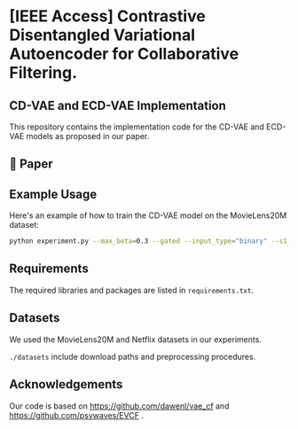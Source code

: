 # [IEEE Access] Contrastive Disentangled Variational Autoencoder for Collaborative Filtering.

## CD-VAE and ECD-VAE Implementation

This repository contains the implementation code for the CD-VAE and ECD-VAE models as proposed in our paper.

## 📄 Paper 

## Example Usage

Here's an example of how to train the CD-VAE model on the MovieLens20M dataset:

```bash
python experiment.py --max_beta=0.3 --gated --input_type="binary" --s1_size=200 --s2_size=200 --z_size=200 --hidden_size=600 --num_layers=2 --note="ml20m(CD-VAE)"
```
## Requirements
The required libraries and packages are listed in ```requirements.txt```.

## Datasets
We used the MovieLens20M and Netflix datasets in our experiments. 

```./datasets``` include download paths and preprocessing procedures.

## Acknowledgements
Our code is based on https://github.com/dawenl/vae_cf and https://github.com/psywaves/EVCF .
